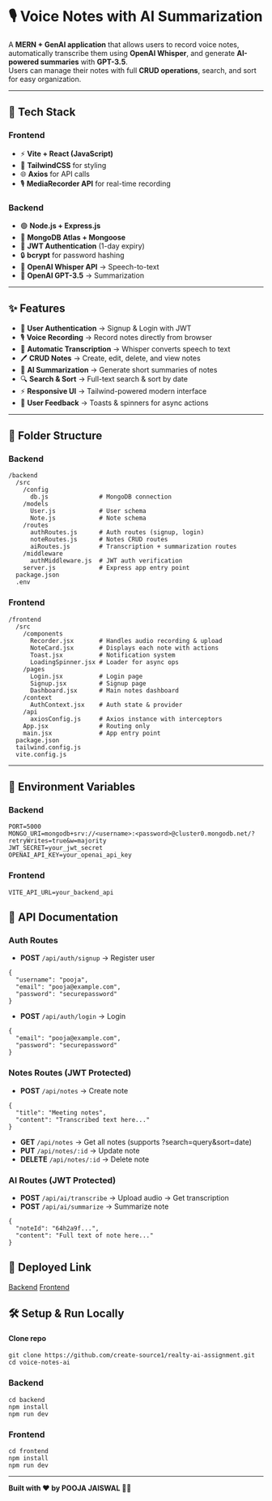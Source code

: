 # 🎙️ Voice Notes with AI Summarization  

A **MERN + GenAI application** that allows users to record voice notes, automatically transcribe them using **OpenAI Whisper**, and generate **AI-powered summaries** with **GPT-3.5**.  
Users can manage their notes with full **CRUD operations**, search, and sort for easy organization.  

---

## 🚀 Tech Stack  

### Frontend  
- ⚡ **Vite + React (JavaScript)**  
- 🎨 **TailwindCSS** for styling  
- 🌐 **Axios** for API calls  
- 🎙️ **MediaRecorder API** for real-time recording  

### Backend  
- 🟢 **Node.js + Express.js**  
- 🍃 **MongoDB Atlas + Mongoose**  
- 🔑 **JWT Authentication** (1-day expiry)  
- 🔒 **bcrypt** for password hashing  
- 🤖 **OpenAI Whisper API** → Speech-to-text  
- 🤖 **OpenAI GPT-3.5** → Summarization  

---

## ✨ Features  
- 🔐 **User Authentication** → Signup & Login with JWT  
- 🎙️ **Voice Recording** → Record notes directly from browser  
- 📝 **Automatic Transcription** → Whisper converts speech to text  
- 🖊️ **CRUD Notes** → Create, edit, delete, and view notes  
- 🤖 **AI Summarization** → Generate short summaries of notes  
- 🔍 **Search & Sort** → Full-text search & sort by date  
- ⚡ **Responsive UI** → Tailwind-powered modern interface  
- 🔔 **User Feedback** → Toasts & spinners for async actions  

---

## 📂 Folder Structure  

### Backend 
```
/backend
  /src
    /config
      db.js              # MongoDB connection
    /models
      User.js            # User schema
      Note.js            # Note schema
    /routes
      authRoutes.js      # Auth routes (signup, login)
      noteRoutes.js      # Notes CRUD routes
      aiRoutes.js        # Transcription + summarization routes
    /middleware
      authMiddleware.js  # JWT auth verification
    server.js            # Express app entry point
  package.json
  .env
```
### Frontend
```
/frontend
  /src
    /components
      Recorder.jsx       # Handles audio recording & upload
      NoteCard.jsx       # Displays each note with actions
      Toast.jsx          # Notification system
      LoadingSpinner.jsx # Loader for async ops
    /pages
      Login.jsx          # Login page
      Signup.jsx         # Signup page
      Dashboard.jsx      # Main notes dashboard
    /context
      AuthContext.jsx    # Auth state & provider
    /api
      axiosConfig.js     # Axios instance with interceptors
    App.jsx              # Routing only
    main.jsx             # App entry point
  package.json
  tailwind.config.js
  vite.config.js
```


---
## 🔑 Environment Variables  

### Backend
```
PORT=5000
MONGO_URI=mongodb+srv://<username>:<password>@cluster0.mongodb.net/?retryWrites=true&w=majority
JWT_SECRET=your_jwt_secret
OPENAI_API_KEY=your_openai_api_key
```
### Frontend
```
VITE_API_URL=your_backend_api
```
## 📡 API Documentation

### Auth Routes
- **POST** `/api/auth/signup` → Register user
```
{
  "username": "pooja",
  "email": "pooja@example.com",
  "password": "securepassword"
}
```
- **POST** `/api/auth/login` → Login
```
{
  "email": "pooja@example.com",
  "password": "securepassword"
}
```

### Notes Routes (JWT Protected)
- **POST** `/api/notes` → Create note
```
{
  "title": "Meeting notes",
  "content": "Transcribed text here..."
}
```
- **GET** `/api/notes` → Get all notes (supports ?search=query&sort=date)
- **PUT** `/api/notes/:id` → Update note
- **DELETE** `/api/notes/:id` → Delete note

### AI Routes (JWT Protected)
- **POST** `/api/ai/transcribe` → Upload audio → Get transcription
- **POST** `/api/ai/summarize` → Summarize note
```
{
  "noteId": "64h2a9f...",
  "content": "Full text of note here..."
}
```
## 🔗 Deployed Link
[Backend](https://voice-notes-ai-0bsk.onrender.com)
[Frontend](https://placeholder.com)

## 🛠️ Setup & Run Locally
#### Clone repo
```
git clone https://github.com/create-source1/realty-ai-assignment.git
cd voice-notes-ai
```
### Backend
```
cd backend
npm install
npm run dev
```
### Frontend
```
cd frontend
npm install
npm run dev
```
---
**Built with ❤️ by POOJA JAISWAL 👩‍💻**